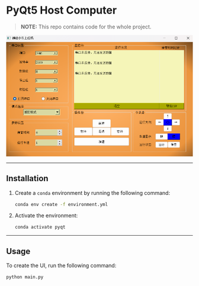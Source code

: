 # PyQt5 Host Computer

> **NOTE:** This repo contains code for the whole project.

![alt text](image.png)

---

## Installation

1. Create a `conda` environment by running the following command:
    ```bash
    conda env create -f environment.yml
    ```

2. Activate the environment:
    ```bash
    conda activate pyqt
    ```

---

## Usage

To create the UI, run the following command:
```bash
python main.py
